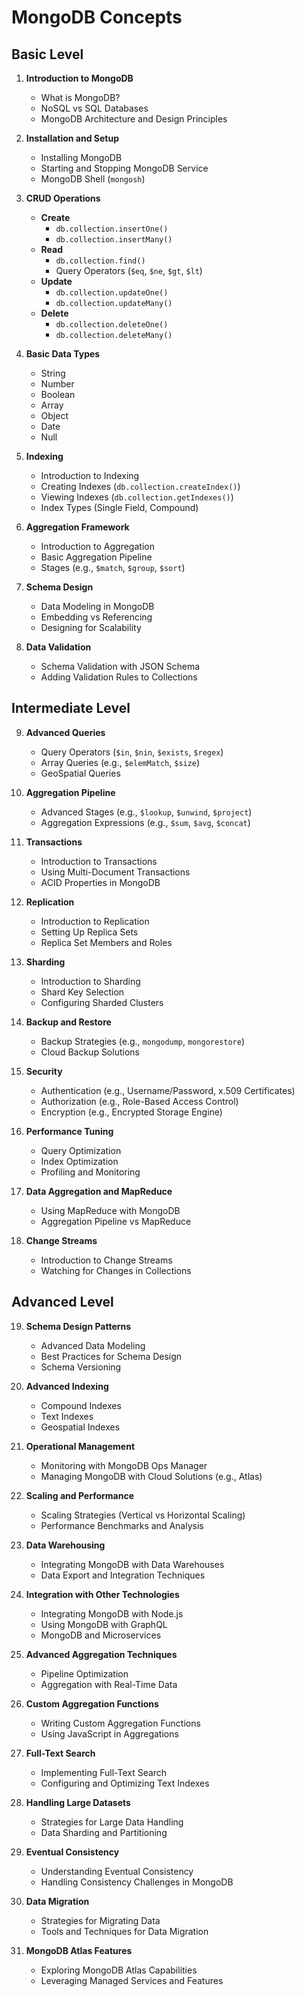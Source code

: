 # MongoDB Concepts

## Basic Level

1. **Introduction to MongoDB**
   - What is MongoDB?
   - NoSQL vs SQL Databases
   - MongoDB Architecture and Design Principles

2. **Installation and Setup**
   - Installing MongoDB
   - Starting and Stopping MongoDB Service
   - MongoDB Shell (`mongosh`)

3. **CRUD Operations**
   - **Create**
     - `db.collection.insertOne()`
     - `db.collection.insertMany()`
   - **Read**
     - `db.collection.find()`
     - Query Operators (`$eq`, `$ne`, `$gt`, `$lt`)
   - **Update**
     - `db.collection.updateOne()`
     - `db.collection.updateMany()`
   - **Delete**
     - `db.collection.deleteOne()`
     - `db.collection.deleteMany()`

4. **Basic Data Types**
   - String
   - Number
   - Boolean
   - Array
   - Object
   - Date
   - Null

5. **Indexing**
   - Introduction to Indexing
   - Creating Indexes (`db.collection.createIndex()`)
   - Viewing Indexes (`db.collection.getIndexes()`)
   - Index Types (Single Field, Compound)

6. **Aggregation Framework**
   - Introduction to Aggregation
   - Basic Aggregation Pipeline
   - Stages (e.g., `$match`, `$group`, `$sort`)

7. **Schema Design**
   - Data Modeling in MongoDB
   - Embedding vs Referencing
   - Designing for Scalability

8. **Data Validation**
   - Schema Validation with JSON Schema
   - Adding Validation Rules to Collections

## Intermediate Level

9. **Advanced Queries**
    - Query Operators (`$in`, `$nin`, `$exists`, `$regex`)
    - Array Queries (e.g., `$elemMatch`, `$size`)
    - GeoSpatial Queries

10. **Aggregation Pipeline**
    - Advanced Stages (e.g., `$lookup`, `$unwind`, `$project`)
    - Aggregation Expressions (e.g., `$sum`, `$avg`, `$concat`)

11. **Transactions**
    - Introduction to Transactions
    - Using Multi-Document Transactions
    - ACID Properties in MongoDB

12. **Replication**
    - Introduction to Replication
    - Setting Up Replica Sets
    - Replica Set Members and Roles

13. **Sharding**
    - Introduction to Sharding
    - Shard Key Selection
    - Configuring Sharded Clusters

14. **Backup and Restore**
    - Backup Strategies (e.g., `mongodump`, `mongorestore`)
    - Cloud Backup Solutions

15. **Security**
    - Authentication (e.g., Username/Password, x.509 Certificates)
    - Authorization (e.g., Role-Based Access Control)
    - Encryption (e.g., Encrypted Storage Engine)

16. **Performance Tuning**
    - Query Optimization
    - Index Optimization
    - Profiling and Monitoring

17. **Data Aggregation and MapReduce**
    - Using MapReduce with MongoDB
    - Aggregation Pipeline vs MapReduce

18. **Change Streams**
    - Introduction to Change Streams
    - Watching for Changes in Collections

## Advanced Level

19. **Schema Design Patterns**
    - Advanced Data Modeling
    - Best Practices for Schema Design
    - Schema Versioning

20. **Advanced Indexing**
    - Compound Indexes
    - Text Indexes
    - Geospatial Indexes

21. **Operational Management**
    - Monitoring with MongoDB Ops Manager
    - Managing MongoDB with Cloud Solutions (e.g., Atlas)

22. **Scaling and Performance**
    - Scaling Strategies (Vertical vs Horizontal Scaling)
    - Performance Benchmarks and Analysis

23. **Data Warehousing**
    - Integrating MongoDB with Data Warehouses
    - Data Export and Integration Techniques

24. **Integration with Other Technologies**
    - Integrating MongoDB with Node.js
    - Using MongoDB with GraphQL
    - MongoDB and Microservices

25. **Advanced Aggregation Techniques**
    - Pipeline Optimization
    - Aggregation with Real-Time Data

26. **Custom Aggregation Functions**
    - Writing Custom Aggregation Functions
    - Using JavaScript in Aggregations

27. **Full-Text Search**
    - Implementing Full-Text Search
    - Configuring and Optimizing Text Indexes

28. **Handling Large Datasets**
    - Strategies for Large Data Handling
    - Data Sharding and Partitioning

29. **Eventual Consistency**
    - Understanding Eventual Consistency
    - Handling Consistency Challenges in MongoDB

30. **Data Migration**
    - Strategies for Migrating Data
    - Tools and Techniques for Data Migration

31. **MongoDB Atlas Features**
    - Exploring MongoDB Atlas Capabilities
    - Leveraging Managed Services and Features

